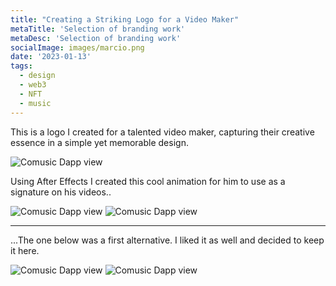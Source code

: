 ```yaml
---
title: "Creating a Striking Logo for a Video Maker" 
metaTitle: 'Selection of branding work'
metaDesc: 'Selection of branding work'
socialImage: images/marcio.png
date: '2023-01-13'
tags:
  - design
  - web3
  - NFT
  - music
---
```


This is a logo I created for a talented video maker, capturing their creative essence in a simple yet memorable design.

![Comusic Dapp view](/images/branding/marcio/quadro.png)

Using After Effects I created this cool animation for him to use as a signature on his videos..

![Comusic Dapp view](/images/branding/marcio/vinheta.gif)
![Comusic Dapp view](/images/branding/marcio/manual.png)

--  --

...The one below was a first alternative. I liked it as well and decided to keep it here.

![Comusic Dapp view](/images/branding/marcio/papel.jpg)
![Comusic Dapp view](/images/branding/marcio/vinheta2.gif)
